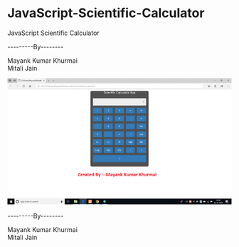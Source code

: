 # JavaScript-Scientific-Calculator
JavaScript Scientific Calculator

---------By--------

Mayank Kumar Khurmai   
Mitali Jain


![Test Image 4](https://github.com/Mayank-Khurmai/JavaScript-Scientific-Calculator/blob/master/Screenshot%20(267).png)

---------By--------

Mayank Kumar Khurmai   
Mitali Jain
